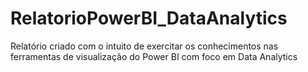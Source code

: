 # RelatorioPowerBI_DataAnalytics
Relatório criado com o intuito de exercitar os conhecimentos nas ferramentas de visualização do Power BI com foco em Data Analytics
